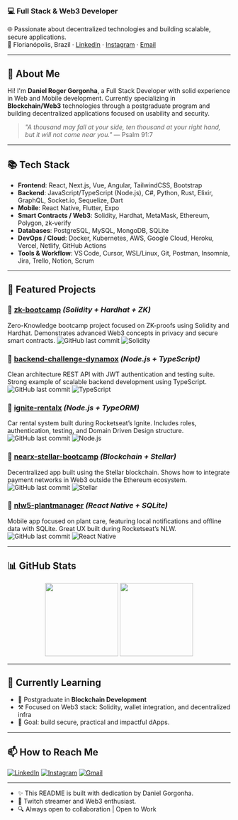 ### 💻 Full Stack & Web3 Developer  
🌐 Passionate about decentralized technologies and building scalable, secure applications.  
📍 Florianópolis, Brazil · [LinkedIn](https://www.linkedin.com/in/danielgorgonha1/) · [Instagram](https://instagram.com/danielgorgonha1) · [Email](mailto:rogergorgonha@gmail.com)

---

## 👋 About Me

Hi! I'm **Daniel Roger Gorgonha**, a Full Stack Developer with solid experience in Web and Mobile development. Currently specializing in **Blockchain/Web3** technologies through a postgraduate program and building decentralized applications focused on usability and security.

> *"A thousand may fall at your side, ten thousand at your right hand, but it will not come near you."*
> — Psalm 91:7

---

## 📚 Tech Stack

* **Frontend**: React, Next.js, Vue, Angular, TailwindCSS, Bootstrap
* **Backend**: JavaScript/TypeScript (Node.js), C#, Python, Rust, Elixir, GraphQL, Socket.io, Sequelize, Dart
* **Mobile**: React Native, Flutter, Expo
* **Smart Contracts / Web3**: Solidity, Hardhat, MetaMask, Ethereum, Polygon, zk‑verify
* **Databases**: PostgreSQL, MySQL, MongoDB, SQLite
* **DevOps / Cloud**: Docker, Kubernetes, AWS, Google Cloud, Heroku, Vercel, Netlify, GitHub Actions
* **Tools & Workflow**: VS Code, Cursor, WSL/Linux, Git, Postman, Insomnia, Jira, Trello, Notion, Scrum

---

## 🚀 Featured Projects

### 🔹 [zk-bootcamp](https://github.com/danielgorgonha/zk-bootcamp) *(Solidity + Hardhat + ZK)*

Zero-Knowledge bootcamp project focused on ZK-proofs using Solidity and Hardhat. Demonstrates advanced Web3 concepts in privacy and secure smart contracts.
![GitHub last commit](https://img.shields.io/github/last-commit/danielgorgonha/zk-bootcamp) ![Solidity](https://img.shields.io/badge/solidity-%23363636.svg?style=flat\&logo=solidity\&logoColor=white)

### 🔹 [backend-challenge-dynamox](https://github.com/danielgorgonha/backend-challenge-dynamox) *(Node.js + TypeScript)*

Clean architecture REST API with JWT authentication and testing suite. Strong example of scalable backend development using TypeScript.
![GitHub last commit](https://img.shields.io/github/last-commit/danielgorgonha/backend-challenge-dynamox) ![TypeScript](https://img.shields.io/badge/TypeScript-007ACC?style=flat\&logo=typescript\&logoColor=white)

### 🔹 [ignite-rentalx](https://github.com/danielgorgonha/ignite-rentalx) *(Node.js + TypeORM)*

Car rental system built during Rocketseat’s Ignite. Includes roles, authentication, testing, and Domain Driven Design structure.
![GitHub last commit](https://img.shields.io/github/last-commit/danielgorgonha/ignite-rentalx) ![Node.js](https://img.shields.io/badge/Node.js-339933?style=flat\&logo=node-dot-js\&logoColor=white)

### 🔹 [nearx-stellar-bootcamp](https://github.com/danielgorgonha/nearx-stellar-bootcamp) *(Blockchain + Stellar)*

Decentralized app built using the Stellar blockchain. Shows how to integrate payment networks in Web3 outside the Ethereum ecosystem.
![GitHub last commit](https://img.shields.io/github/last-commit/danielgorgonha/nearx-stellar-bootcamp) ![Stellar](https://img.shields.io/badge/Stellar-7D00FF?style=flat\&logo=stellar\&logoColor=white)

### 🔹 [nlw5-plantmanager](https://github.com/danielgorgonha/nlw5-plantmanager) *(React Native + SQLite)*

Mobile app focused on plant care, featuring local notifications and offline data with SQLite. Great UX built during Rocketseat’s NLW.
![GitHub last commit](https://img.shields.io/github/last-commit/danielgorgonha/nlw5-plantmanager) ![React Native](https://img.shields.io/badge/React_Native-20232A?style=flat\&logo=react\&logoColor=61DAFB)

---

<!-- ## 📌 Pinned Visual Projects

<p align="center">
  <a href="https://github.com/danielgorgonha/backend-challenge-dynamox">
    <img src="https://github-readme-stats.vercel.app/api/pin/?username=danielgorgonha&repo=backend-challenge-dynamox&theme=tokyonight"/>
  </a>
  <a href="https://github.com/danielgorgonha/zk-bootcamp">
    <img src="https://github-readme-stats.vercel.app/api/pin/?username=danielgorgonha&repo=zk-bootcamp&theme=tokyonight"/>
  </a>
</p>

--- 
-->

## 📊 GitHub Stats

<p align="center">
  <img src="https://github-readme-stats.vercel.app/api?username=danielgorgonha&show_icons=true&theme=tokyonight" height="165" />
  <img src="https://github-readme-stats.vercel.app/api/top-langs/?username=danielgorgonha&layout=compact&theme=tokyonight" height="165" />
</p>

---

## 🧩 Currently Learning

- 📘 Postgraduate in **Blockchain Development**
- ⚒️ Focused on Web3 stack: Solidity, wallet integration, and decentralized infra
- 🎯 Goal: build secure, practical and impactful dApps.

---

## 📫 How to Reach Me

[![LinkedIn](https://img.shields.io/badge/-danielgorgonha1-05122A?logo=linkedin)](https://www.linkedin.com/in/danielgorgonha1/)
[![Instagram](https://img.shields.io/badge/-danielgorgonha1-05122A?logo=instagram)](https://instagram.com/danielgorgonha1)
[![Gmail](https://img.shields.io/badge/-rogergorgonha@gmail.com-05122A?logo=gmail)](mailto:rogergorgonha@gmail.com)

---

- ✨ This README is built with dedication by Daniel Gorgonha.
- 📡 Twitch streamer and Web3 enthusiast.
- 🔍 Always open to collaboration | Open to Work
